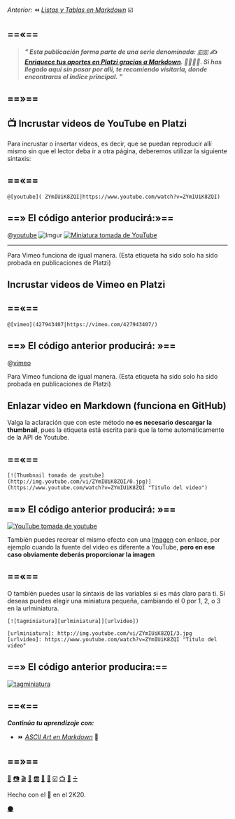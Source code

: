 

_Anterior:_ ⏪ [_Listas y Tablas en Markdown_](https://platzi.com/comunidad/listas-y-tablas-en-markdown) ☑️

==«==
---
 
 
> _**" Esta publicación forma parte de una serie denominada: 🇪🇸 ✍️ [Enriquece tus aportes en Platzi gracias a Markdown](https://platzi.com/blog/enriquece-tus-aportes-en-platzi-gracias-a-markdown/). 👨‍🎨👩‍🎨. Si has llegado aquí sin pasar por allí, te recomiendo visitarla, donde encontraras el índice principal. "**_


==»==
---

## 📺 Incrustar videos de YouTube en Platzi 

Para incrustar o insertar videos, es decir, que se puedan reproducir allí mismo sin que el lector deba ir a otra página, deberemos utilizar la siguiente sintaxis:

==«==
---

`@[youtube]( ZYmIUiK8ZQI|https://www.youtube.com/watch?v=ZYmIUiK8ZQI)`



==» El código anterior producirá:»==
---

  @[youtube]( ZYmIUiK8ZQI|https://www.youtube.com/watch?v=ZYmIUiK8ZQI)
![Imgur](https://i.imgur.com/X2TrK4G.jpg)
[![Miniatura tomada de YouTube](http://img.youtube.com/vi/ZYmIUiK8ZQI/0.jpg)](http://www.youtube.com/watch?v=ZYmIUiK8ZQI "Titulo del video")

---

Para Vimeo funciona de igual manera. (Esta etiqueta ha sido solo ha sido probada en publicaciones de Platzi)



## Incrustar videos de Vimeo en Platzi 

==«==
---

`@[vimeo](427943407|https://vimeo.com/427943407/)`



==» El código anterior producirá: »==
---

@[vimeo](427943407|https://vimeo.com/427943407/)

Para Vimeo funciona de igual manera. (Esta etiqueta ha sido solo ha sido probada en publicaciones de Platzi)



## Enlazar video en Markdown (funciona en GitHub)

Valga la aclaración que con este método **no es necesario descargar la thumbnail**, pues la etiqueta está escrita para que la tome automáticamente de la API de Youtube.

==«==
---

 `[![Thumbnail tomada de youtube](http://img.youtube.com/vi/ZYmIUiK8ZQI/0.jpg)](https://www.youtube.com/watch?v=ZYmIUiK8ZQI "Titulo del video")`
 
 
==» El código anterior producirá: »==
---


 [![YouTube tomada de youtube](http://img.youtube.com/vi/ZYmIUiK8ZQI/0.jpg)](https://www.youtube.com/watch?v=ZYmIUiK8ZQI "Titulo del video")


También puedes recrear el mismo efecto con una [Imagen](https://platzi.com/comunidad/imagenes-en-markdown/ "Imágenes en Markdown")  con enlace, por ejemplo cuando la fuente del video es diferente a YouTube, **pero en ese caso obviamente deberás proporcionar la imagen**

==«==
---
O también puedes usar la sintaxis de las variables si es más claro para ti. Si deseas puedes elegir una miniatura pequeña, cambiando el 0 por 1, 2, o 3 en la urlminiatura.

````
[![tagminiatura][urlminiatura]][urlvideo])

[urlminiatura]: http://img.youtube.com/vi/ZYmIUiK8ZQI/3.jpg
[urlvideo]: https://www.youtube.com/watch?v=ZYmIUiK8ZQI "Titulo del video"
````


==» El código anterior producira:==
---
[![tagminiatura][urlminiatura]][urlvideo]

[urlminiatura]: http://img.youtube.com/vi/ZYmIUiK8ZQI/3.jpg
[urlvideo]: https://www.youtube.com/watch?v=ZYmIUiK8ZQI "Titulo del video"


==«==
---

**_Continúa tu aprendizaje con:_**

* ⏩ [_ASCII Art en Markdown_](https://platzi.com/comunidad/ascii-art-en-markdown) 🔣

==»==
---
[📖](https://platzi.com/comunidad/textos-en-markdown/ "Textos en Markdown")  [📷](https://platzi.com/comunidad/imagenes-en-markdown/ "Imágenes en Markdown") [🎬](https://platzi.com/comunidad/animaciones-en-markdown/ "Animaciones en Markdown") [🍕](https://platzi.com/comunidad/emojis-en-markdown/ "Emojis en Markdown") [🆎](https://platzi.com/comunidad/variables-en-markdown/ "Variables en Markdown") [🔲](https://platzi.com/comunidad/botones-en-markdown/ "Botones en Markdown")  [🌈](https://platzi.com/comunidad/colores-en-markdown/ "Colores en Markdown")  [☑️](https://platzi.com/comunidad/listas-y-tablas-en-markdown/ "Listas y Tablas en Markdown")  [📺](https://platzi.com/comunidad/videos-de-youtube-y-vimeo-en-markdown/ "Videos de Youtube y Vimeo en Markdown")  [🔣](https://platzi.com/comunidad/ascii-art-en-markdown/ "ASCII Art en Markdown")  [➗](https://platzi.com/comunidad/bonus-formulas-matematicas-en-markdown "Bonus: Fórmulas matemáticas en Markdown")


Hecho con el 💚 en el 2K20. 


[⚫](https://drive.google.com/file/d/1h16rAeXarsKPAsRF_umqgdilpb3dGrbL/view?usp=sharing  "Código fuente de esta página") 
